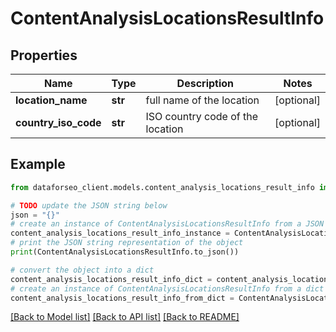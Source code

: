 # ContentAnalysisLocationsResultInfo


## Properties

Name | Type | Description | Notes
------------ | ------------- | ------------- | -------------
**location_name** | **str** | full name of the location | [optional] 
**country_iso_code** | **str** | ISO country code of the location | [optional] 

## Example

```python
from dataforseo_client.models.content_analysis_locations_result_info import ContentAnalysisLocationsResultInfo

# TODO update the JSON string below
json = "{}"
# create an instance of ContentAnalysisLocationsResultInfo from a JSON string
content_analysis_locations_result_info_instance = ContentAnalysisLocationsResultInfo.from_json(json)
# print the JSON string representation of the object
print(ContentAnalysisLocationsResultInfo.to_json())

# convert the object into a dict
content_analysis_locations_result_info_dict = content_analysis_locations_result_info_instance.to_dict()
# create an instance of ContentAnalysisLocationsResultInfo from a dict
content_analysis_locations_result_info_from_dict = ContentAnalysisLocationsResultInfo.from_dict(content_analysis_locations_result_info_dict)
```
[[Back to Model list]](../README.md#documentation-for-models) [[Back to API list]](../README.md#documentation-for-api-endpoints) [[Back to README]](../README.md)


